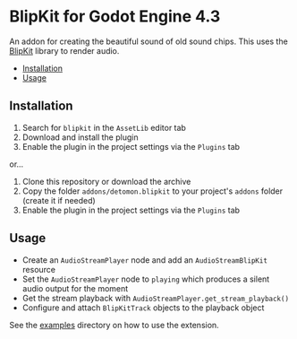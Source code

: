 # BlipKit for Godot Engine 4.3

An addon for creating the beautiful sound of old sound chips. This uses the [BlipKit](https://github.com/detomon/BlipKit) library to render audio.

- [Installation](#installation)
- [Usage](#usage)

## Installation

1. Search for `blipkit` in the `AssetLib` editor tab
2. Download and install the plugin
3. Enable the plugin in the project settings via the `Plugins` tab

or...

1. Clone this repository or download the archive
2. Copy the folder `addons/detomon.blipkit` to your project's `addons` folder (create it if needed)
3. Enable the plugin in the project settings via the `Plugins` tab

## Usage

- Create an `AudioStreamPlayer` node and add an `AudioStreamBlipKit` resource
- Set the `AudioStreamPlayer` node to `playing` which produces a silent audio output for the moment
- Get the stream playback with `AudioStreamPlayer.get_stream_playback()`
- Configure and attach `BlipKitTrack` objects to the playback object

See the [examples](examples) directory on how to use the extension.
